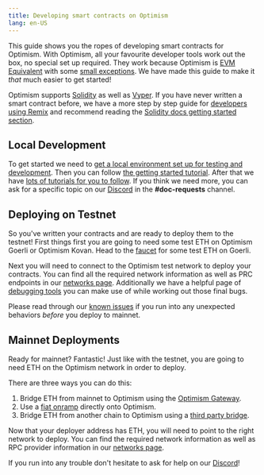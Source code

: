 ```yaml
---
title: Developing smart contracts on Optimism
lang: en-US
---
```


This guide shows you the ropes of developing smart contracts for Optimism. With Optimism, all your favourite developer tools work out the box, no special set up required. They work because Optimism is [EVM Equivalent](https://medium.com/ethereum-optimism/introducing-evm-equivalence-5c2021deb306) with some [small exceptions](../developers/build/differences.md). We have made this guide to make it _that_ much easier to get started!

Optimism supports [Solidity](https://docs.soliditylang.org/en/develop/) as well as [Vyper](https://vyper.readthedocs.io/en/stable/). If you have never written a smart contract before, we have a more step by step guide for [developers using Remix](../developers/build/basic-contract.md#writing-a-quick-contract) and recommend reading the [Solidity docs getting started section](https://docs.soliditylang.org/en/develop/#getting-started).

## Local Development

To get started we need to [get a local environment set up for testing and development](../developers/build/dev-node.md).
Then you can follow [the getting started tutorial](https://github.com/ethereum-optimism/optimism-tutorial/tree/main/getting-started).
After that we have [lots of tutorials for you to follow](https://github.com/ethereum-optimism/optimism-tutorial).
If you think we need more, you can ask for a specific topic on our [Discord](https://discord-gateway.optimism.io/) in the **#doc-requests** channel.


## Deploying on Testnet

So you've written your contracts and are ready to deploy them to the testnet! 
First things first you are going to need some test ETH on Optimism Goerli or Optimism Kovan.
Head to the [faucet](https://faucet.paradigm.xyz/) for some test ETH on Goerli.

Next you will need to connect to the Optimism test network to deploy your contracts. 
You can find all the required network information as well as PRC endpoints in our [networks page](../useful-tools/networks.md#optimism-goerli). Additionally we have a helpful page of [debugging tools](../useful-tools/debugging.md) you can make use of while working out those final bugs.

Please read through our [known issues](../developers/known-issues.md) if you run into any unexpected behaviors _before_ you deploy to mainnet.

## Mainnet Deployments

Ready for mainnet? Fantastic! Just like with the testnet, you are going to need ETH on the Optimism network in order to deploy.

There are three ways you can do this:
1. Bridge ETH from mainnet to Optimism using the [Optimism Gateway](https://gateway.optimism.io/).
2. Use a [fiat onramp](https://help.optimism.io/hc/en-us/articles/4413642522139-Is-Optimism-supported-by-fiat-onramps-or-do-I-need-to-buy-assets-and-then-bridge-them-) directly onto Optimism.
3. Bridge ETH from another chain to Optimism using a [third party bridge](https://www.optimism.io/apps/bridges).

Now that your deployer address has ETH, you will need to point to the right network to deploy. 
You can find the required network information as well as RPC provider information in our [networks page](../useful-tools/networks.md#optimism-mainnet).

If you run into any trouble don't hesitate to ask for help on our [Discord](https://discord-gateway.optimism.io/)!
